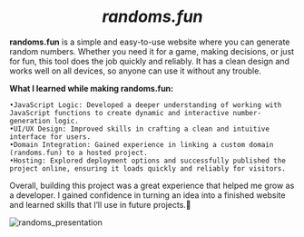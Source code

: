 # <h1 align="center"><strong><em>randoms.fun</em></strong></h1>

**randoms.fun** is a simple and easy-to-use website where you can generate random numbers. Whether you need it for a game, making decisions, or just for fun, this tool does the job quickly and reliably. It has a clean design and works well on all devices, so anyone can use it without any trouble.

**What I learned while making randoms.fun:**

    •JavaScript Logic: Developed a deeper understanding of working with JavaScript functions to create dynamic and interactive number-generation logic.
    •UI/UX Design: Improved skills in crafting a clean and intuitive interface for users.
    •Domain Integration: Gained experience in linking a custom domain (randoms.fun) to a hosted project.
    •Hosting: Explored deployment options and successfully published the project online, ensuring it loads quickly and reliably for visitors.

Overall, building this project was a great experience that helped me grow as a developer. I gained confidence in turning an idea into a finished website and learned skills that I’ll use in future projects.💯

![randoms_presentation](https://github.com/user-attachments/assets/2e9ac51b-2672-4c4d-9770-0524e50b86b8)



